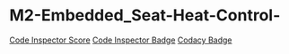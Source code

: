 # M2-Embedded_Seat-Heat-Control-

[Code Inspector Score](https://api.codiga.io/project/30184/score/svg)
[Code Inspector Badge](https://api.codiga.io/project/30184/status/svg)
[Codacy Badge](https://app.codacy.com/project/badge/Grade/17a9512fbedb4866aa9bc784b87e1597)

